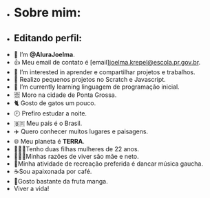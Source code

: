 - # Sobre mim:
- ## Editando perfil:
- 👋 I’m **@AluraJoelma**.
- :+1: Meu email de contato é [email]joelma.krepel@escola.pr.gov.br.
- 👀 I’m interested in aprender e compartilhar projetos e  trabalhos.
- 🎱 Realizo pequenos projetos no Scratch e Javascript.
- 🌱 I’m currently learning  linguagem de programação inicial.
- 🈴 Moro na cidade de Ponta Grossa.
- 🐈 Gosto de gatos um pouco.
- 🕗 Prefiro estudar a noite.
- 🇧🇷 Meu país é o Brasil.
- ✈️ Quero conhecer muitos lugares e paisagens.
- 🌐 Meu planeta é **TERRA**.
- 👩‍👧‍👧Tenho duas filhas mulheres de 22 anos.
- 👩‍👩‍👦Minhas razões de viver são mãe e neto.
- 💃Minha atividade de recreação preferida é dancar música gaucha.
- ☕Sou apaixonada por café.
- 🥭Gosto bastante da fruta manga.
- Viver a vida!
